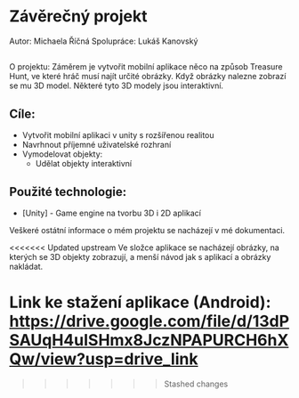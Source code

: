 # Závěrečný projekt
Autor: Michaela Říčná
Spolupráce: Lukáš Kanovský

##
O projektu: Záměrem je vytvořit mobilní aplikace něco na způsob Treasure Hunt, ve které hráč musí najít určité obrázky. Když obrázky nalezne zobrazí se mu 3D model. Některé tyto 3D modely jsou interaktivní.    




## Cíle:
- Vytvořit mobilní aplikaci v unity s rozšířenou realitou
- Navrhnout příjemné uživatelské rozhraní 
- Vymodelovat objekty:
    - Udělat objekty interaktivní


## Použité technologie:
- [Unity] - Game engine na tvorbu 3D i 2D aplikací

Veškeré ostátní informace o mém projektu se nacházejí v mé dokumentaci. 

<<<<<<< Updated upstream
Ve složce aplikace se nacházejí obrázky, na kterých se 3D objekty zobrazují, a menší návod jak s aplikací a obrázky nakládat.  


Link ke stažení aplikace (Android): https://drive.google.com/file/d/13dPSAUqH4uISHmx8JczNPAPURCH6hXQw/view?usp=drive_link
=======
>>>>>>> Stashed changes
